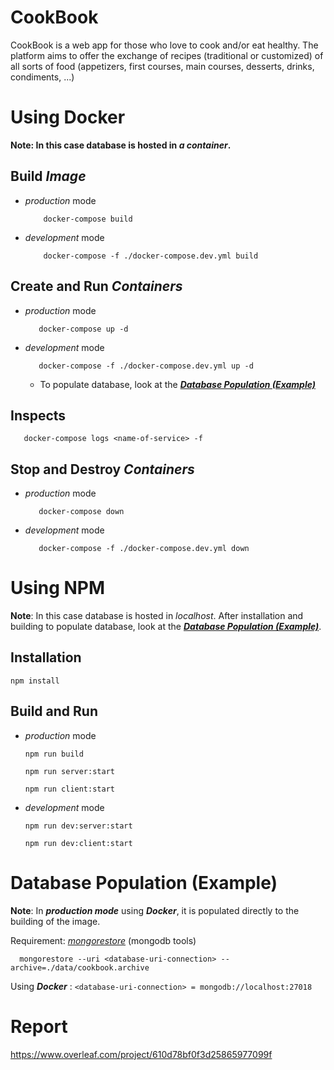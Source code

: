 # CookBook

CookBook is a web app for those who love to cook and/or eat healthy.
The platform aims to offer the exchange of recipes (traditional or customized) of all sorts of food (appetizers, first courses, main courses, desserts, drinks, condiments, ...)

# Using Docker

**Note: In this case database is hosted in _a container_.**

## Build _Image_

- _production_ mode
  ```
      docker-compose build
  ```
- _development_ mode
  ```
      docker-compose -f ./docker-compose.dev.yml build
  ```

## Create and Run _Containers_

- _production_ mode

  ```
     docker-compose up -d
  ```

- _development_ mode
  ```
     docker-compose -f ./docker-compose.dev.yml up -d
  ```
  - To populate database, look at the [_**Database Population (Example)**_](#database-population-example)

## Inspects

```
   docker-compose logs <name-of-service> -f
```

## Stop and Destroy _Containers_

- _production_ mode

  ```
     docker-compose down
  ```

- _development_ mode
  ```
     docker-compose -f ./docker-compose.dev.yml down
  ```

# Using NPM

**Note**: In this case database is hosted in _localhost_. After installation and building to populate database, look at the [_**Database Population (Example)**_](#database-population-example).

## Installation

```
npm install
```

## Build and Run

- _production_ mode

  ```
  npm run build
  ```

  ```
  npm run server:start
  ```

  ```
  npm run client:start
  ```

- _development_ mode
  ```
  npm run dev:server:start
  ```
  ```
  npm run dev:client:start
  ```

# Database Population (Example)

**Note**: In _**production mode**_ using _**Docker**_, it is populated directly to the building of the image.

Requirement: [_mongorestore_](https://www.mongodb.com/try/download/database-tools) (mongodb tools)

```
  mongorestore --uri <database-uri-connection> --archive=./data/cookbook.archive
```

Using _**Docker**_ : `<database-uri-connection> = mongodb://localhost:27018`

# Report

https://www.overleaf.com/project/610d78bf0f3d25865977099f
